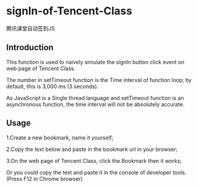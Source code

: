 # signIn-of-Tencent-Class
腾讯课堂自动签到JS
## Introduction
This function is used to naively simulate the signIn button click event on web page of Tencent Class.

The number in setTimeout function is the Time interval of function loop; by default, this is 3,000 ms (3 seconds).

As JavaScript is a Single thread language and setTimeout function is an asynchronous function, the time interval will not be absolutely accurate.

## Usage
1.Create a new bookmark, name it yourself;

2.Copy the text below and paste in the bookmark url in your browser; 

3.On the web page of Tencent Class, click the Bookmark then it works;

Or you could copy the text and paste it in the console of developer tools.(Press F12 in Chrome browser)
